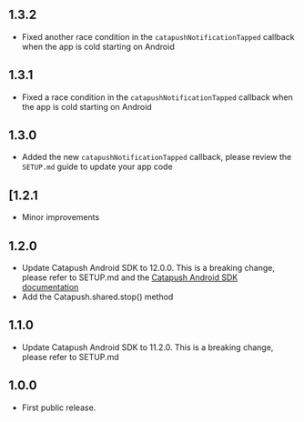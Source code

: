 ## 1.3.2

* Fixed another race condition in the `catapushNotificationTapped` callback when the app is cold starting on Android

## 1.3.1

* Fixed a race condition in the `catapushNotificationTapped` callback when the app is cold starting on Android

## 1.3.0

* Added the new `catapushNotificationTapped` callback, please review the `SETUP.md` guide to update your app code

## [1.2.1

* Minor improvements

## 1.2.0

* Update Catapush Android SDK to 12.0.0. This is a breaking change, please refer to SETUP.md and the [Catapush Android SDK documentation](https://github.com/Catapush/catapush-docs/blob/master/AndroidSDK/DOCUMENTATION_ANDROID_SDK.md)
* Add the Catapush.shared.stop() method

## 1.1.0

* Update Catapush Android SDK to 11.2.0. This is a breaking change, please refer to SETUP.md

## 1.0.0

* First public release.